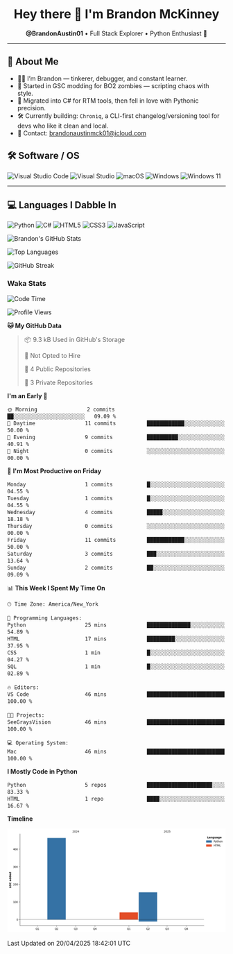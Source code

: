 <h1 align="center">Hey there 👋 I'm Brandon McKinney</h1>
<p align="center">
  <b>@BrandonAustin01</b> • Full Stack Explorer • Python Enthusiast 🐍
</p>

---

## 🧠 About Me

- 🧑‍💻 I’m Brandon — tinkerer, debugger, and constant learner.
- 👾 Started in GSC modding for BO2 zombies — scripting chaos with style.
- 🔧 Migrated into C# for RTM tools, then fell in love with Pythonic precision.
- 🛠️ Currently building: `Chroniq`, a CLI-first changelog/versioning tool for devs who like it clean and local.
- 💌 Contact: brandonaustinmck01@icloud.com

## 🛠 Software / OS
![Visual Studio Code](https://img.shields.io/badge/VS%20Code-0078d7?style=for-the-badge&logo=visual-studio-code&logoColor=white)
![Visual Studio](https://img.shields.io/badge/Visual%20Studio-5C2D91?style=for-the-badge&logo=visual-studio&logoColor=white)
![macOS](https://img.shields.io/badge/macOS-000000?style=for-the-badge&logo=macos&logoColor=F0F0F0)
![Windows](https://img.shields.io/badge/Windows-0078D6?style=for-the-badge&logo=windows&logoColor=white)
![Windows 11](https://img.shields.io/badge/Windows%2011-0079d5?style=for-the-badge&logo=Windows%2011&logoColor=white)

---

## 💻 Languages I Dabble In
![Python](https://img.shields.io/badge/Python-3670A0?style=for-the-badge&logo=python&logoColor=ffdd54)
![C#](https://img.shields.io/badge/C%23-239120?style=for-the-badge&logo=csharp&logoColor=white)
![HTML5](https://img.shields.io/badge/HTML5-E34F26?style=for-the-badge&logo=html5&logoColor=white)
![CSS3](https://img.shields.io/badge/CSS3-1572B6?style=for-the-badge&logo=css3&logoColor=white)
![JavaScript](https://img.shields.io/badge/JavaScript-323330?style=for-the-badge&logo=javascript&logoColor=F7DF1E)

<!-- Top Langs + Stats (dynamic SVG) -->
<p>
  <img src="https://github-readme-stats.vercel.app/api?username=BrandonAustin01&show_icons=true&theme=dark&hide_border=true&count_private=true" alt="Brandon's GitHub Stats" />
</p>

<p>
  <img src="https://github-readme-stats.vercel.app/api/top-langs/?username=BrandonAustin01&layout=compact&theme=dark&hide_border=true" alt="Top Languages" />
</p>

<!-- GitHub streak stats -->
<p>
  <img src="https://github-readme-streak-stats.herokuapp.com/?user=BrandonAustin01&theme=dark&hide_border=true" alt="GitHub Streak" />
</p>

### Waka Stats
<!--START_SECTION:waka-->
![Code Time](http://img.shields.io/badge/Code%20Time-41%20hrs%202%20mins-blue)

![Profile Views](http://img.shields.io/badge/Profile%20Views-18-blue)

**🐱 My GitHub Data** 

> 📦 9.3 kB Used in GitHub's Storage 
 > 
> 🚫 Not Opted to Hire
 > 
> 📜 4 Public Repositories 
 > 
> 🔑 3 Private Repositories 
 > 
**I'm an Early 🐤** 

```text
🌞 Morning                2 commits           ██░░░░░░░░░░░░░░░░░░░░░░░   09.09 % 
🌆 Daytime                11 commits          ████████████░░░░░░░░░░░░░   50.00 % 
🌃 Evening                9 commits           ██████████░░░░░░░░░░░░░░░   40.91 % 
🌙 Night                  0 commits           ░░░░░░░░░░░░░░░░░░░░░░░░░   00.00 % 
```
📅 **I'm Most Productive on Friday** 

```text
Monday                   1 commits           █░░░░░░░░░░░░░░░░░░░░░░░░   04.55 % 
Tuesday                  1 commits           █░░░░░░░░░░░░░░░░░░░░░░░░   04.55 % 
Wednesday                4 commits           █████░░░░░░░░░░░░░░░░░░░░   18.18 % 
Thursday                 0 commits           ░░░░░░░░░░░░░░░░░░░░░░░░░   00.00 % 
Friday                   11 commits          ████████████░░░░░░░░░░░░░   50.00 % 
Saturday                 3 commits           ███░░░░░░░░░░░░░░░░░░░░░░   13.64 % 
Sunday                   2 commits           ██░░░░░░░░░░░░░░░░░░░░░░░   09.09 % 
```


📊 **This Week I Spent My Time On** 

```text
🕑︎ Time Zone: America/New_York

💬 Programming Languages: 
Python                   25 mins             ██████████████░░░░░░░░░░░   54.89 % 
HTML                     17 mins             █████████░░░░░░░░░░░░░░░░   37.95 % 
CSS                      1 min               █░░░░░░░░░░░░░░░░░░░░░░░░   04.27 % 
SQL                      1 min               █░░░░░░░░░░░░░░░░░░░░░░░░   02.89 % 

🔥 Editors: 
VS Code                  46 mins             █████████████████████████   100.00 % 

🐱‍💻 Projects: 
SeeGraysVision           46 mins             █████████████████████████   100.00 % 

💻 Operating System: 
Mac                      46 mins             █████████████████████████   100.00 % 
```

**I Mostly Code in Python** 

```text
Python                   5 repos             █████████████████████░░░░   83.33 % 
HTML                     1 repo              ████░░░░░░░░░░░░░░░░░░░░░   16.67 % 
```



**Timeline**

![Lines of Code chart](https://raw.githubusercontent.com/BrandonAustin01/BrandonAustin01/main/assets/bar_graph.png)


 Last Updated on 20/04/2025 18:42:01 UTC
<!--END_SECTION:waka-->

<!---
RasinBrand/RasinBrand is a ✨ special ✨ repository because its `README.md` (this file) appears on your GitHub profile.
You can click the Preview link to take a look at your changes.
--->
